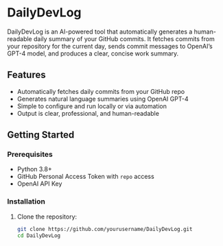 # DailyDevLog

DailyDevLog is an AI-powered tool that automatically generates a human-readable daily summary of your GitHub commits. It fetches commits from your repository for the current day, sends commit messages to OpenAI’s GPT-4 model, and produces a clear, concise work summary.

## Features

- Automatically fetches daily commits from your GitHub repo  
- Generates natural language summaries using OpenAI GPT-4  
- Simple to configure and run locally or via automation  
- Output is clear, professional, and human-readable

## Getting Started

### Prerequisites

- Python 3.8+  
- GitHub Personal Access Token with `repo` access  
- OpenAI API Key

### Installation

1. Clone the repository:

   ```bash
   git clone https://github.com/yourusername/DailyDevLog.git
   cd DailyDevLog
